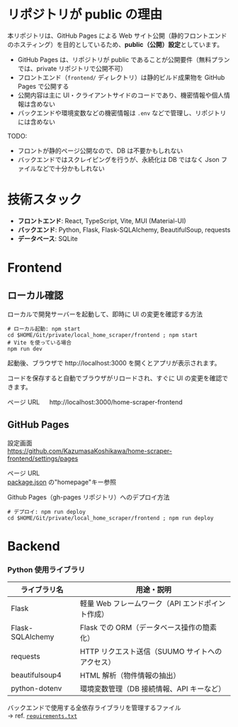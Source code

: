 # リポジトリが public の理由

本リポジトリは、GitHub Pages による Web サイト公開（静的フロントエンドのホスティング）を目的としているため、**public（公開）設定**としています。

- GitHub Pages は、リポジトリが public であることが公開要件（無料プランでは、private リポジトリで公開不可）
- フロントエンド（`frontend/` ディレクトリ）は静的ビルド成果物を GitHub Pages で公開する
- 公開内容は主に UI・クライアントサイドのコードであり、機密情報や個人情報は含めない
- バックエンドや環境変数などの機密情報は `.env` などで管理し、リポジトリには含めない

TODO:

- フロントが静的ページ公開なので、DB は不要かもしれない
- バックエンドではスクレイピングを行うが、永続化は DB ではなく Json ファイルなどで十分かもしれない

# 技術スタック

- **フロントエンド**: React, TypeScript, Vite, MUI (Material-UI)
- **バックエンド**: Python, Flask, Flask-SQLAlchemy, BeautifulSoup, requests
- **データベース**: SQLite

# Frontend

## ローカル確認

ローカルで開発サーバーを起動して、即時に UI の変更を確認する方法

```shell
# ローカル起動: npm start
cd $HOME/Git/private/local_home_scraper/frontend ; npm start
# Vite を使っている場合
npm run dev
```

起動後、ブラウザで http://localhost:3000 を開くとアプリが表示されます。

コードを保存すると自動でブラウザがリロードされ、すぐに UI の変更を確認できます。

ページ URL 　
http://localhost:3000/home-scraper-frontend

## GitHub Pages

設定画面  
https://github.com/KazumasaKoshikawa/home-scraper-frontend/settings/pages

ページ URL  
[package.json](package.json) の"homepage"キー参照

Github Pages（gh-pages リポジトリ）へのデプロイ方法

```shell
# デプロイ: npm run deploy
cd $HOME/Git/private/local_home_scraper/frontend ; npm run deploy
```

# Backend

### Python 使用ライブラリ

| ライブラリ名     | 用途・説明                                        |
| ---------------- | ------------------------------------------------- |
| Flask            | 軽量 Web フレームワーク（API エンドポイント作成） |
| Flask-SQLAlchemy | Flask での ORM（データベース操作の簡素化）        |
| requests         | HTTP リクエスト送信（SUUMO サイトへのアクセス）   |
| beautifulsoup4   | HTML 解析（物件情報の抽出）                       |
| python-dotenv    | 環境変数管理（DB 接続情報、API キーなど）         |

バックエンドで使用する全依存ライブラリを管理するファイル  
-> ref. [`requirements.txt`](backend/requirements.txt)
